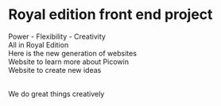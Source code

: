 # Royal edition front end project
Power - Flexibility - Creativity <br>
All in Royal Edition <br>
Here is the new generation of websites <br>
Website to learn more about Picowin <br>
Website to create new ideas <br><br>

We do great things creatively
